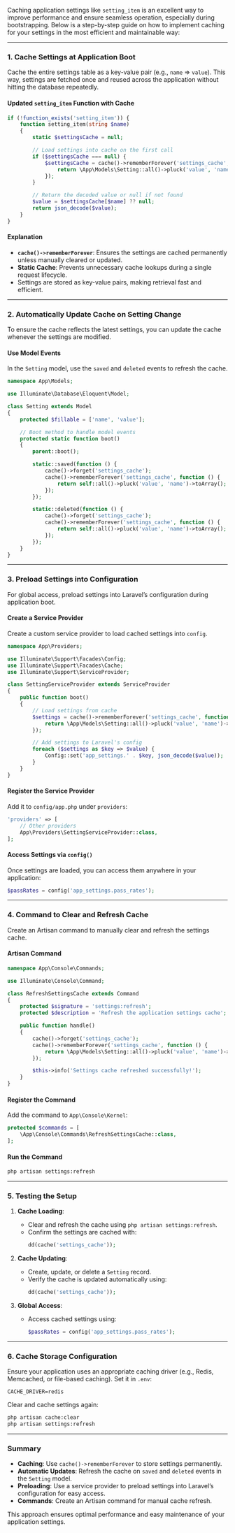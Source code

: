 Caching application settings like `setting_item` is an excellent way to improve performance and ensure seamless operation, especially during bootstrapping. Below is a step-by-step guide on how to implement caching for your settings in the most efficient and maintainable way:

---

### **1. Cache Settings at Application Boot**
Cache the entire settings table as a key-value pair (e.g., `name` => `value`). This way, settings are fetched once and reused across the application without hitting the database repeatedly.

#### **Updated `setting_item` Function with Cache**
```php
if (!function_exists('setting_item')) {
    function setting_item(string $name)
    {
        static $settingsCache = null;

        // Load settings into cache on the first call
        if ($settingsCache === null) {
            $settingsCache = cache()->rememberForever('settings_cache', function () {
                return \App\Models\Setting::all()->pluck('value', 'name')->toArray();
            });
        }

        // Return the decoded value or null if not found
        $value = $settingsCache[$name] ?? null;
        return json_decode($value);
    }
}
```

#### **Explanation**
- **`cache()->rememberForever`**: Ensures the settings are cached permanently unless manually cleared or updated.
- **Static Cache**: Prevents unnecessary cache lookups during a single request lifecycle.
- Settings are stored as key-value pairs, making retrieval fast and efficient.

---

### **2. Automatically Update Cache on Setting Change**
To ensure the cache reflects the latest settings, you can update the cache whenever the settings are modified.

#### **Use Model Events**
In the `Setting` model, use the `saved` and `deleted` events to refresh the cache.

```php
namespace App\Models;

use Illuminate\Database\Eloquent\Model;

class Setting extends Model
{
    protected $fillable = ['name', 'value'];

    // Boot method to handle model events
    protected static function boot()
    {
        parent::boot();

        static::saved(function () {
            cache()->forget('settings_cache');
            cache()->rememberForever('settings_cache', function () {
                return self::all()->pluck('value', 'name')->toArray();
            });
        });

        static::deleted(function () {
            cache()->forget('settings_cache');
            cache()->rememberForever('settings_cache', function () {
                return self::all()->pluck('value', 'name')->toArray();
            });
        });
    }
}
```

---

### **3. Preload Settings into Configuration**
For global access, preload settings into Laravel’s configuration during application boot.

#### **Create a Service Provider**
Create a custom service provider to load cached settings into `config`.

```php
namespace App\Providers;

use Illuminate\Support\Facades\Config;
use Illuminate\Support\Facades\Cache;
use Illuminate\Support\ServiceProvider;

class SettingServiceProvider extends ServiceProvider
{
    public function boot()
    {
        // Load settings from cache
        $settings = cache()->rememberForever('settings_cache', function () {
            return \App\Models\Setting::all()->pluck('value', 'name')->toArray();
        });

        // Add settings to Laravel's config
        foreach ($settings as $key => $value) {
            Config::set('app_settings.' . $key, json_decode($value));
        }
    }
}
```

#### **Register the Service Provider**
Add it to `config/app.php` under `providers`:

```php
'providers' => [
    // Other providers
    App\Providers\SettingServiceProvider::class,
];
```

#### **Access Settings via `config()`**
Once settings are loaded, you can access them anywhere in your application:

```php
$passRates = config('app_settings.pass_rates');
```

---

### **4. Command to Clear and Refresh Cache**
Create an Artisan command to manually clear and refresh the settings cache.

#### **Artisan Command**
```php
namespace App\Console\Commands;

use Illuminate\Console\Command;

class RefreshSettingsCache extends Command
{
    protected $signature = 'settings:refresh';
    protected $description = 'Refresh the application settings cache';

    public function handle()
    {
        cache()->forget('settings_cache');
        cache()->rememberForever('settings_cache', function () {
            return \App\Models\Setting::all()->pluck('value', 'name')->toArray();
        });

        $this->info('Settings cache refreshed successfully!');
    }
}
```

#### **Register the Command**
Add the command to `App\Console\Kernel`:

```php
protected $commands = [
    \App\Console\Commands\RefreshSettingsCache::class,
];
```

#### **Run the Command**
```bash
php artisan settings:refresh
```

---

### **5. Testing the Setup**
1. **Cache Loading**:
   - Clear and refresh the cache using `php artisan settings:refresh`.
   - Confirm the settings are cached with:
     ```php
     dd(cache('settings_cache'));
     ```

2. **Cache Updating**:
   - Create, update, or delete a `Setting` record.
   - Verify the cache is updated automatically using:
     ```php
     dd(cache('settings_cache'));
     ```

3. **Global Access**:
   - Access cached settings using:
     ```php
     $passRates = config('app_settings.pass_rates');
     ```

---

### **6. Cache Storage Configuration**
Ensure your application uses an appropriate caching driver (e.g., Redis, Memcached, or file-based caching). Set it in `.env`:

```env
CACHE_DRIVER=redis
```

Clear and cache settings again:
```bash
php artisan cache:clear
php artisan settings:refresh
```

---

### **Summary**
- **Caching**: Use `cache()->rememberForever` to store settings permanently.
- **Automatic Updates**: Refresh the cache on `saved` and `deleted` events in the `Setting` model.
- **Preloading**: Use a service provider to preload settings into Laravel’s configuration for easy access.
- **Commands**: Create an Artisan command for manual cache refresh.

This approach ensures optimal performance and easy maintenance of your application settings.
